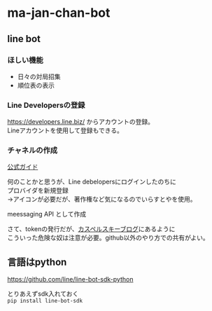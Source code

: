 # ma-jan-chan-bot

## line bot

### ほしい機能
- 日々の対局招集
- 順位表の表示

### Line Developersの登録
https://developers.line.biz/ からアカウントの登録。  
Lineアカウントを使用して登録もできる。

### チャネルの作成
[公式ガイド](https://developers.line.biz/ja/docs/messaging-api/getting-started/#%E3%83%81%E3%83%A3%E3%83%8D%E3%83%AB%E3%81%AE%E4%BD%9C%E6%88%90)

何のことかと思うが、Line debelopersにログインしたのちに  
プロバイダを新規登録  
→アイコンが必要だが、著作権など気になるのでいらすとやを使用。  

meessaging API として作成

さて、tokenの発行だが、[カスペルスキーブログ](https://blog.kaspersky.co.jp/tokens-on-github/22922/)にあるように  
こういった危険な奴は注意が必要。github以外のやり方での共有がよい。


## 言語はpython
https://github.com/line/line-bot-sdk-python

とりあえずsdk入れておく  
``` pip install line-bot-sdk ```

